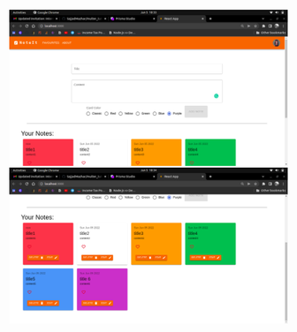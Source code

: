 ![sample1](https://github.com/SajjadMazhar/NotesApp_frontend_material-ui/blob/main/sampleImages/sample1.png)
![sample2](https://github.com/SajjadMazhar/NotesApp_frontend_material-ui/blob/main/sampleImages/sample2.png)
